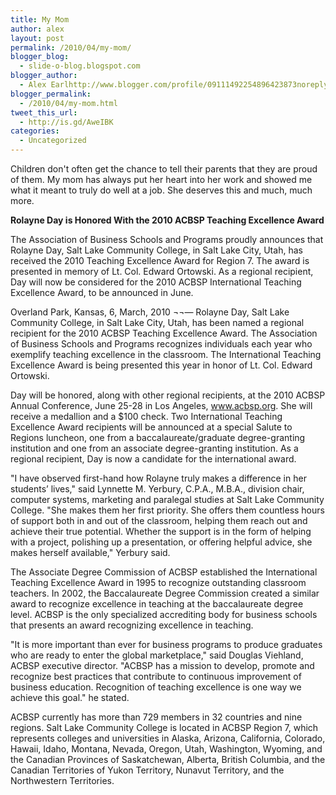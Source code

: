 ```yaml
---
title: My Mom
author: alex
layout: post
permalink: /2010/04/my-mom/
blogger_blog:
  - slide-o-blog.blogspot.com
blogger_author:
  - Alex Earlhttp://www.blogger.com/profile/09111492254896423873noreply@blogger.com
blogger_permalink:
  - /2010/04/my-mom.html
tweet_this_url:
  - http://is.gd/AweIBK
categories:
  - Uncategorized
---
```

Children don't often get the chance to tell their parents that they are proud of them. My mom has always put her heart into her work and showed me what it meant to truly do well at a job. She deserves this and much, much more.

**Rolayne Day is Honored With the 2010 ACBSP Teaching Excellence Award**

The Association of Business Schools and Programs proudly announces that Rolayne Day, Salt Lake Community College, in Salt Lake City, Utah, has received the 2010 Teaching Excellence Award for Region 7. The award is presented in memory of Lt. Col. Edward Ortowski. As a regional recipient, Day will now be considered for the 2010 ACBSP International Teaching Excellence Award, to be announced in June.

Overland Park, Kansas, 6, March, 2010 ¬¬&#8212; Rolayne Day, Salt Lake Community College, in Salt Lake City, Utah, has been named a regional recipient for the 2010 ACBSP Teaching Excellence Award. The Association of Business Schools and Programs recognizes individuals each year who exemplify teaching excellence in the classroom. The International Teaching Excellence Award is being presented this year in honor of Lt. Col. Edward Ortowski.

Day will be honored, along with other regional recipients, at the 2010 ACBSP Annual Conference, June 25-28 in Los Angeles, www.acbsp.org. She will receive a medallion and a $100 check. Two International Teaching Excellence Award recipients will be announced at a special Salute to Regions luncheon, one from a baccalaureate/graduate degree-granting institution and one from an associate degree-granting institution. As a regional recipient, Day is now a candidate for the international award.

"I have observed first-hand how Rolayne truly makes a difference in her students’ lives," said Lynnette M. Yerbury, C.P.A., M.B.A., division chair, computer systems, marketing and paralegal studies at Salt Lake Community College. "She makes them her first priority. She offers them countless hours of support both in and out of the classroom, helping them reach out and achieve their true potential. Whether the support is in the form of helping with a project, polishing up a presentation, or offering helpful advice, she makes herself available," Yerbury said.

The Associate Degree Commission of ACBSP established the International Teaching Excellence Award in 1995 to recognize outstanding classroom teachers. In 2002, the Baccalaureate Degree Commission created a similar award to recognize excellence in teaching at the baccalaureate degree level. ACBSP is the only specialized accrediting body for business schools that presents an award recognizing excellence in teaching. 

"It is more important than ever for business programs to produce graduates who are ready to enter the global marketplace," said Douglas Viehland, ACBSP executive director. "ACBSP has a mission to develop, promote and recognize best practices that contribute to continuous improvement of business education. Recognition of teaching excellence is one way we achieve this goal." he stated.

ACBSP currently has more than 729 members in 32 countries and nine regions. Salt Lake Community College is located in ACBSP Region 7, which represents colleges and universities in Alaska, Arizona, California, Colorado, Hawaii, Idaho, Montana, Nevada, Oregon, Utah, Washington, Wyoming, and the Canadian Provinces of Saskatchewan, Alberta, British Columbia, and the Canadian Territories of Yukon Territory, Nunavut Territory, and the Northwestern Territories.

